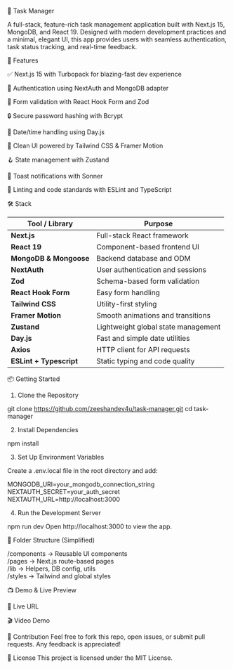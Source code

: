📝 Task Manager

A full-stack, feature-rich task management application built with Next.js 15, MongoDB, and React 19. Designed with modern development practices and a minimal, elegant UI, this app provides users with seamless authentication, task status tracking, and real-time feedback.


🚀 Features

✅ Next.js 15 with Turbopack for blazing-fast dev experience

🔐 Authentication using NextAuth and MongoDB adapter

🧠 Form validation with React Hook Form and Zod

🔒 Secure password hashing with Bcrypt

📅 Date/time handling using Day.js

🎨 Clean UI powered by Tailwind CSS & Framer Motion

🪝 State management with Zustand

🔔 Toast notifications with Sonner

🧪 Linting and code standards with ESLint and TypeScript


🛠️ Stack

| Tool / Library          | Purpose                             |
| ----------------------- | ----------------------------------- |
| **Next.js**             | Full-stack React framework          |
| **React 19**            | Component-based frontend UI         |
| **MongoDB & Mongoose**  | Backend database and ODM            |
| **NextAuth**            | User authentication and sessions    |
| **Zod**                 | Schema-based form validation        |
| **React Hook Form**     | Easy form handling                  |
| **Tailwind CSS**        | Utility-first styling               |
| **Framer Motion**       | Smooth animations and transitions   |
| **Zustand**             | Lightweight global state management |
| **Day.js**              | Fast and simple date utilities      |
| **Axios**               | HTTP client for API requests        |
| **ESLint + Typescript** | Static typing and code quality      |


📦 Getting Started


1. Clone the Repository

git clone https://github.com/zeeshandev4u/task-manager.git
cd task-manager


2. Install Dependencies

npm install


3. Set Up Environment Variables

Create a .env.local file in the root directory and add:

MONGODB_URI=your_mongodb_connection_string
NEXTAUTH_SECRET=your_auth_secret
NEXTAUTH_URL=http://localhost:3000


4. Run the Development Server

npm run dev
Open http://localhost:3000 to view the app.


🧩 Folder Structure (Simplified)

/components       → Reusable UI components  
/pages            → Next.js route-based pages  
/lib              → Helpers, DB config, utils  
/styles           → Tailwind and global styles 


📺 Demo & Live Preview

🔗 Live URL

🎬 Video Demo


🤝 Contribution
Feel free to fork this repo, open issues, or submit pull requests. Any feedback is appreciated!


📄 License
This project is licensed under the MIT License.

